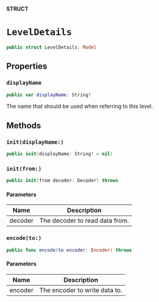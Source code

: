 **STRUCT**

# `LevelDetails`

```swift
public struct LevelDetails: Model
```

## Properties
### `displayName`

```swift
public var displayName: String?
```

The name that should be used when referring to this level.

## Methods
### `init(displayName:)`

```swift
public init(displayName: String? = nil)
```

### `init(from:)`

```swift
public init(from decoder: Decoder) throws
```

#### Parameters

| Name | Description |
| ---- | ----------- |
| decoder | The decoder to read data from. |

### `encode(to:)`

```swift
public func encode(to encoder: Encoder) throws
```

#### Parameters

| Name | Description |
| ---- | ----------- |
| encoder | The encoder to write data to. |